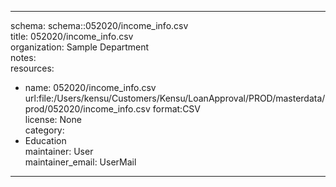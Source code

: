 


---  
schema: schema::052020/income_info.csv  
title: 052020/income_info.csv  
organization: Sample Department  
notes:   
resources:  
- name: 052020/income_info.csv 
 url:file:/Users/kensu/Customers/Kensu/LoanApproval/PROD/masterdata/prod/052020/income_info.csv 
 format:CSV  
license: None  
category:
 - Education  
maintainer: User  
maintainer_email: UserMail  
---